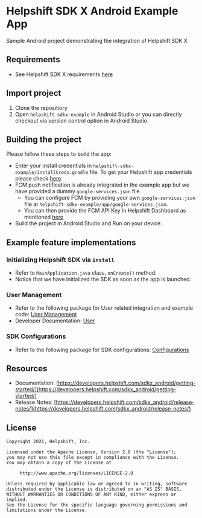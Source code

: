 # Helpshift SDK X Android Example App

Sample Android project demonstrating the integration of Helpshift SDK X

## Requirements

* See Helpshift SDK X requirements [here](https://developers.helpshift.com/sdkx_android/getting-started/)

## Import project

1. Clone the repositiory
2. Open `helpshift-sdkx-example` in Android Studio or you can directly checkout via version control option in Android Studio

## Building the project

Please follow these steps to build the app:
* Enter your install credentials in `helpshift-sdkx-example/installCreds.gradle` file. To get your Helpshift app credentials please check [here](https://developers.helpshift.com/sdkx_android/getting-started/#start-using).
* FCM push notification is already integrated in the example app but we have provided a dummy `google-services.json` file. 
     * You can configure FCM by providing your own `google-services.json` file at `helpshift-sdkx-example/app/google-services.json`.
     * You can then provide the FCM API Key in Helpshift Dashboard as mentioned [here](https://developers.helpshift.com/sdkx_android/notifications/#push-via-helpshift)
* Build the project in Android Studio and Run on your device.


## Example feature implementations

### Initializing Helpshift SDK via `install`

* Refer to `MainApplication.java` class, `onCreate()` method.
* Notice that we have initialized the SDK as soon as the app is launched.

### User Management

* Refer to the following package for User related integration and example code: [User Management](/helpshift-sdkx-example/app/src/main/java/com/helpshift/liteyagami/user/LoginActivity.java)
* Developer Documentation: [User](https://developers.helpshift.com/sdkx_android/users/)

### SDK Configurations

* Refer to the following package for SDK configurations: [Configurations](/helpshift-sdkx-example/app/src/main/java/com/helpshift/liteyagami/config)

## Resources
* Documentation: [https://developers.helpshift.com/sdkx_android/getting-started/](https://developers.helpshift.com/sdkx_android/getting-started/)
* Release Notes: [https://developers.helpshift.com/sdkx_android/release-notes/](https://developers.helpshift.com/sdkx_android/release-notes/)

## License

```
Copyright 2021, Helpshift, Inc.

Licensed under the Apache License, Version 2.0 (the "License");
you may not use this file except in compliance with the License.
You may obtain a copy of the License at

     http://www.apache.org/licenses/LICENSE-2.0

Unless required by applicable law or agreed to in writing, software
distributed under the License is distributed on an "AS IS" BASIS,
WITHOUT WARRANTIES OR CONDITIONS OF ANY KIND, either express or implied.
See the License for the specific language governing permissions and
limitations under the License.
```
